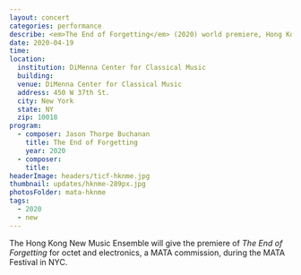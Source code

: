 ```yaml
---
layout: concert
categories: performance
describe: <em>The End of Forgetting</em> (2020) world premiere, Hong Kong New Music Ensemble, MATA Festival
date: 2020-04-19
time:
location:
  institution: DiMenna Center for Classical Music
  building:
  venue: DiMenna Center for Classical Music
  address: 450 W 37th St.
  city: New York
  state: NY
  zip: 10018
program:
  - composer: Jason Thorpe Buchanan
    title: The End of Forgetting
    year: 2020
  - composer:
    title:
headerImage: headers/ticf-hknme.jpg
thumbnail: updates/hknme-289px.jpg
photosFolder: mata-hknme
tags:
  - 2020
  - new
---
```


The Hong Kong New Music Ensemble will give the premiere of *The End of Forgetting* for octet and electronics, a MATA commission, during the MATA Festival in NYC.
